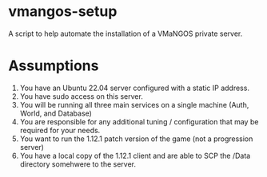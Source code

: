 # vmangos-setup
A script to help automate the installation of a VMaNGOS private server.

# Assumptions

1.  You have an Ubuntu 22.04 server configured with a static IP address.
2.  You have sudo access on this server.
3.  You will be running all three main services on a single machine (Auth, World, and Database)
4.  You are responsible for any additional tuning / configuration that may be required for your needs.
5.  You want to run the 1.12.1 patch version of the game (not a progression server)
6.  You have a local copy of the 1.12.1 client and are able to SCP the /Data directory somehwere to the server.
